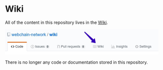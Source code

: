 # Wiki

All of the content in this repository lives in the  [Wiki](https://github.com/webchain-network/wiki/wiki).

[![Screenshot](screenshot.png)](https://github.com/webchain-network/wiki/wiki)

There is no longer any code or documentation stored in this repository.
